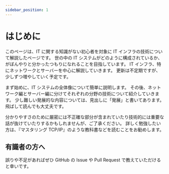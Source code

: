 ```yaml
---
sidebar_position: 1
---
```


# はじめに

このページは、IT に関する知識がない初心者を対象に IT インフラの技術について解説したページです。
世の中の IT システムがどのように構成されているか、がぼんやりと分かったつもりになれることを目指しています。
IT インフラ、特にネットワークとサーバーを中心に解説していきます。
更新は不定期ですが、少しずつ増やしていく予定です。

まず始めに、IT システムの全体像について簡単に説明します。
その後、ネットワーク編とサーバー編に分けてそれぞれの分野の技術について紹介していきます。
少し難しい発展的な内容については、見出しに「発展」と書いてあります。
飛ばして読んでも大丈夫です。

分かりやすさのために厳密には不正確な部分が含まれていたり技術的には重要な話が抜けていたりするかもしれませんが、ご了承ください。
詳しく勉強したい方は、『マスタリング TCP/IP』のような教科書などを読むことをお勧めします。

## 有識者の方へ

誤りや不足があればぜひ GitHub の Issue や Pull Request で教えていただけると幸いです。
